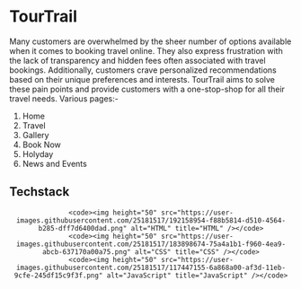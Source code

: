 # TourTrail
Many customers are overwhelmed by the sheer number of options available when it comes to booking travel online. They also express frustration with the lack of transparency and hidden fees often associated with travel bookings. Additionally, customers crave personalized recommendations based on their unique preferences and interests. TourTrail aims to solve these pain points and provide customers with a one-stop-shop for all their travel needs.
Various pages:-
1. Home
2. Travel 
3. Gallery
4. Book Now
5. Holyday
6. News and Events

## Techstack
<div align="center">
	
	<code><img height="50" src="https://user-images.githubusercontent.com/25181517/192158954-f88b5814-d510-4564-b285-dff7d6400dad.png" alt="HTML" title="HTML" /></code>
	<code><img height="50" src="https://user-images.githubusercontent.com/25181517/183898674-75a4a1b1-f960-4ea9-abcb-637170a00a75.png" alt="CSS" title="CSS" /></code>
	<code><img height="50" src="https://user-images.githubusercontent.com/25181517/117447155-6a868a00-af3d-11eb-9cfe-245df15c9f3f.png" alt="JavaScript" title="JavaScript" /></code>
	
</div>
